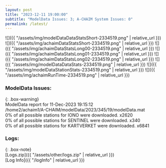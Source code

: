 ```yaml
---
layout: post
title: "2023-12-11 19:00:00"
subtitle: "ModelData Issues: 3; A-CHAIM System Issues: 0"
permalink: /latest/
---
```


![]({{ "/assets/img/modelDataDataStatsShort-2334519.png" | relative_url }})
![]({{ "/assets/img/achaimDataStatsShort-2334519.png" | relative_url }})
![]({{ "/assets/img/achaimDataStatsLong00-2334519.png" | relative_url }})
![]({{ "/assets/img/achaimDataStatsLong01-2334519.png" | relative_url }})
![]({{ "/assets/img/achaimDataStatsLong02-2334519.png" | relative_url }})
![]({{ "/assets/img/modelDataDataStats-2334519.png" | relative_url }})
![]({{ "/assets/img/modelDataStationStats-2334519.png" | relative_url }})
![]({{ "/assets/img/achaimRunTime-2334519.png" | relative_url }})


### ModelData Issues:  
  
{: .box-warning}  
 ModelData report for 11-Dec-2023 19:15:12   
 /home2/achaim1/A-CHAIM/modelData/2023/345/19/modelData.mat   
 0% of all possible stations for IONO were downloaded. x2620   
 0% of all possible stations for SENTINEL were downloaded. x340   
 0% of all possible stations for KARTVERKET were downloaded. x6841   
  


### Logs:  
  
{: .box-note}  
[Logs.zip]({{ "/assets/other/logs.zip" | relative_url }})  
[Log Info]({{ "/logInfo" | relative_url }})  
